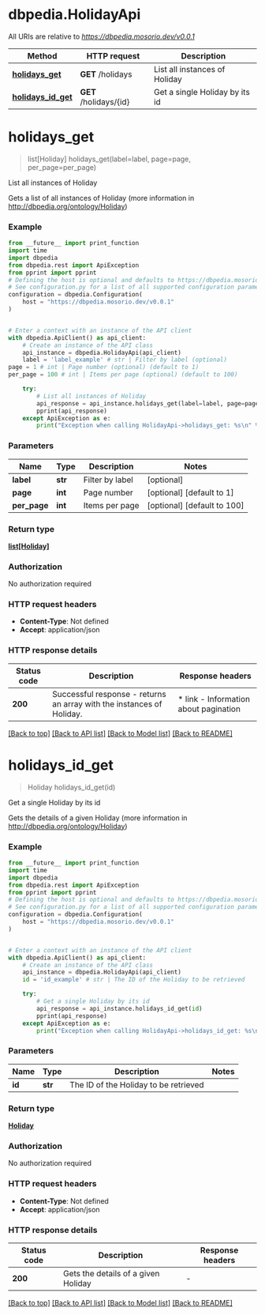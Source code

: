 # dbpedia.HolidayApi

All URIs are relative to *https://dbpedia.mosorio.dev/v0.0.1*

Method | HTTP request | Description
------------- | ------------- | -------------
[**holidays_get**](HolidayApi.md#holidays_get) | **GET** /holidays | List all instances of Holiday
[**holidays_id_get**](HolidayApi.md#holidays_id_get) | **GET** /holidays/{id} | Get a single Holiday by its id


# **holidays_get**
> list[Holiday] holidays_get(label=label, page=page, per_page=per_page)

List all instances of Holiday

Gets a list of all instances of Holiday (more information in http://dbpedia.org/ontology/Holiday)

### Example

```python
from __future__ import print_function
import time
import dbpedia
from dbpedia.rest import ApiException
from pprint import pprint
# Defining the host is optional and defaults to https://dbpedia.mosorio.dev/v0.0.1
# See configuration.py for a list of all supported configuration parameters.
configuration = dbpedia.Configuration(
    host = "https://dbpedia.mosorio.dev/v0.0.1"
)


# Enter a context with an instance of the API client
with dbpedia.ApiClient() as api_client:
    # Create an instance of the API class
    api_instance = dbpedia.HolidayApi(api_client)
    label = 'label_example' # str | Filter by label (optional)
page = 1 # int | Page number (optional) (default to 1)
per_page = 100 # int | Items per page (optional) (default to 100)

    try:
        # List all instances of Holiday
        api_response = api_instance.holidays_get(label=label, page=page, per_page=per_page)
        pprint(api_response)
    except ApiException as e:
        print("Exception when calling HolidayApi->holidays_get: %s\n" % e)
```

### Parameters

Name | Type | Description  | Notes
------------- | ------------- | ------------- | -------------
 **label** | **str**| Filter by label | [optional] 
 **page** | **int**| Page number | [optional] [default to 1]
 **per_page** | **int**| Items per page | [optional] [default to 100]

### Return type

[**list[Holiday]**](Holiday.md)

### Authorization

No authorization required

### HTTP request headers

 - **Content-Type**: Not defined
 - **Accept**: application/json

### HTTP response details
| Status code | Description | Response headers |
|-------------|-------------|------------------|
**200** | Successful response - returns an array with the instances of Holiday. |  * link - Information about pagination <br>  |

[[Back to top]](#) [[Back to API list]](../README.md#documentation-for-api-endpoints) [[Back to Model list]](../README.md#documentation-for-models) [[Back to README]](../README.md)

# **holidays_id_get**
> Holiday holidays_id_get(id)

Get a single Holiday by its id

Gets the details of a given Holiday (more information in http://dbpedia.org/ontology/Holiday)

### Example

```python
from __future__ import print_function
import time
import dbpedia
from dbpedia.rest import ApiException
from pprint import pprint
# Defining the host is optional and defaults to https://dbpedia.mosorio.dev/v0.0.1
# See configuration.py for a list of all supported configuration parameters.
configuration = dbpedia.Configuration(
    host = "https://dbpedia.mosorio.dev/v0.0.1"
)


# Enter a context with an instance of the API client
with dbpedia.ApiClient() as api_client:
    # Create an instance of the API class
    api_instance = dbpedia.HolidayApi(api_client)
    id = 'id_example' # str | The ID of the Holiday to be retrieved

    try:
        # Get a single Holiday by its id
        api_response = api_instance.holidays_id_get(id)
        pprint(api_response)
    except ApiException as e:
        print("Exception when calling HolidayApi->holidays_id_get: %s\n" % e)
```

### Parameters

Name | Type | Description  | Notes
------------- | ------------- | ------------- | -------------
 **id** | **str**| The ID of the Holiday to be retrieved | 

### Return type

[**Holiday**](Holiday.md)

### Authorization

No authorization required

### HTTP request headers

 - **Content-Type**: Not defined
 - **Accept**: application/json

### HTTP response details
| Status code | Description | Response headers |
|-------------|-------------|------------------|
**200** | Gets the details of a given Holiday |  -  |

[[Back to top]](#) [[Back to API list]](../README.md#documentation-for-api-endpoints) [[Back to Model list]](../README.md#documentation-for-models) [[Back to README]](../README.md)


